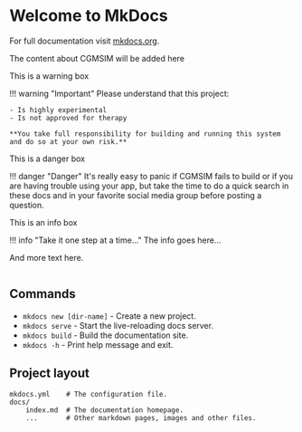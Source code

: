 # Welcome to MkDocs

For full documentation visit [mkdocs.org](https://www.mkdocs.org).

The content about CGMSIM will be added here

This is a warning box

!!! warning "Important"
    Please understand that this project:

    - Is highly experimental
    - Is not approved for therapy

    **You take full responsibility for building and running this system and do so at your own risk.**

This is a danger box

!!! danger "Danger"
    It's really easy to panic if CGMSIM fails to build or if you are having trouble using your app, but take the time to do a quick search in these docs and in your favorite social media group before posting a question.


This is an info box

!!! info "Take it one step at a time..."
    The info goes here...

And more text here.

```code something
```

## Commands

* `mkdocs new [dir-name]` - Create a new project.
* `mkdocs serve` - Start the live-reloading docs server.
* `mkdocs build` - Build the documentation site.
* `mkdocs -h` - Print help message and exit.

## Project layout

    mkdocs.yml    # The configuration file.
    docs/
        index.md  # The documentation homepage.
        ...       # Other markdown pages, images and other files.
